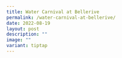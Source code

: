 ```yaml
---
title: Water Carnival at Bellerive
permalink: /water-carnival-at-bellerive/
date: 2022-08-19
layout: post
description: ""
image: ""
variant: tiptap
---
```

